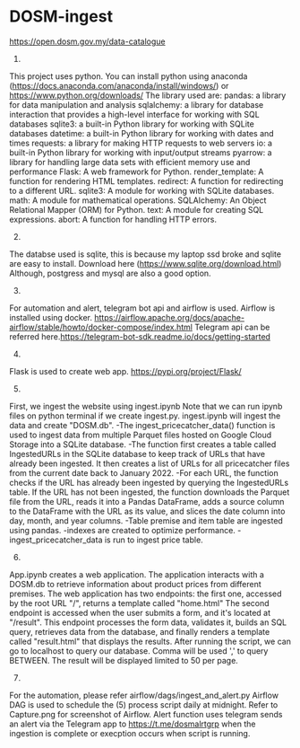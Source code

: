 # DOSM-ingest
https://open.dosm.gov.my/data-catalogue


1. 
This project uses python. You can install python using anaconda (https://docs.anaconda.com/anaconda/install/windows/) or  https://www.python.org/downloads/ 
The library used are:
pandas: a library for data manipulation and analysis
sqlalchemy: a library for database interaction that provides a high-level interface for working with SQL databases
sqlite3: a built-in Python library for working with SQLite databases
datetime: a built-in Python library for working with dates and times
requests: a library for making HTTP requests to web servers
io: a built-in Python library for working with input/output streams
pyarrow: a library for handling large data sets with efficient memory use and performance
Flask: A web framework for Python.
render_template: A function for rendering HTML templates.
redirect: A function for redirecting to a different URL.
sqlite3: A module for working with SQLite databases.
math: A module for mathematical operations.
SQLAlchemy: An Object Relational Mapper (ORM) for Python.
text: A module for creating SQL expressions.
abort: A function for handling HTTP errors.
  
2.
The databse used is sqlite, this is because my laptop ssd broke and sqlite are easy to install. Download here (https://www.sqlite.org/download.html)
Although, postgress and mysql are also a good option.
 
3. 
For automation and alert, telegram bot api and airflow is used. 
Airflow is installed using docker. https://airflow.apache.org/docs/apache-airflow/stable/howto/docker-compose/index.html
Telegram api can be referred here.https://telegram-bot-sdk.readme.io/docs/getting-started
 
4. 
Flask is used to create web app.   https://pypi.org/project/Flask/

5. 
First, we ingest the website using ingest.ipynb
Note that we can run ipynb files on python terminal if we create ingest.py.
ingest.ipynb will ingest the data and create "DOSM.db".
-The ingest_pricecatcher_data() function is used to ingest data from multiple Parquet files hosted on Google Cloud Storage into a SQLite database. 
-The function first creates a table called IngestedURLs in the SQLite database to keep track of URLs that have already been ingested. It then creates a list of URLs     for all pricecatcher files from the current date back to January 2022.
-For each URL, the function checks if the URL has already been ingested by querying the IngestedURLs table. If the URL has not been ingested, the function downloads     the Parquet file from the URL, reads it into a Pandas DataFrame, adds a source column to the DataFrame with the URL as its value, and slices the date column into       day, month, and year columns.
-Table premise and item table are ingested using pandas.
-indexes are created to optimize performance.
-ingest_pricecatcher_data is run to ingest price table.
    
6.
App.ipynb creates a web application. The application interacts with a DOSM.db to retrieve information about product prices from different premises. The web   application has two endpoints: the first one, accessed by the root URL "/", returns a template called "home.html"
The second endpoint is accessed when the user submits a form, and it's located at "/result". This endpoint processes the form data, validates it, builds an SQL query, retrieves data from the database, and finally renders a template called "result.html" that displays the results.
After running the script, we can go to localhost to query our database.
Comma will be used ',' to query BETWEEN.
The result will be displayed limited to 50 per page.

7.
For the automation, please refer airflow/dags/ingest_and_alert.py
Airflow DAG is used to schedule the (5) process script daily at midnight.
Refer to Capture.png for screenshot of Airflow.
Alert function uses telegram sends an alert via the Telegram app to https://t.me/dosmalrtgrp when the ingestion is complete or execption occurs when script is running.




 
   


   
